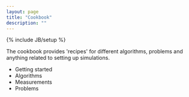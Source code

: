 ```yaml
---
layout: page
title: "Cookbook"
description: ""
---
```

{% include JB/setup %}

The cookbook provides 'recipes' for different algorithms, problems and anything
related to setting up simulations.

- Getting started
- Algorithms
- Measurements
- Problems

